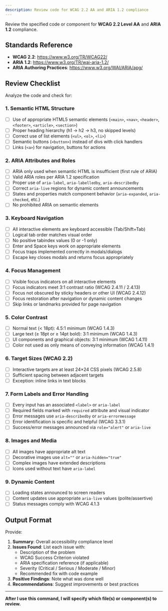 ```yaml
---
description: Review code for WCAG 2.2 AA and ARIA 1.2 compliance
---
```


Review the specified code or component for **WCAG 2.2 Level AA** and **ARIA 1.2** compliance.

## Standards Reference

- **WCAG 2.2**: https://www.w3.org/TR/WCAG22/
- **ARIA 1.2**: https://www.w3.org/TR/wai-aria-1.2/
- **ARIA Authoring Practices**: https://www.w3.org/WAI/ARIA/apg/

## Review Checklist

Analyze the code and check for:

### 1. Semantic HTML Structure

- [ ] Use of appropriate HTML5 semantic elements (`<main>`, `<nav>`, `<header>`, `<footer>`, `<article>`, `<section>`)
- [ ] Proper heading hierarchy (h1 → h2 → h3, no skipped levels)
- [ ] Correct use of list elements (`<ul>`, `<ol>`, `<li>`)
- [ ] Semantic buttons (`<button>`) instead of divs with click handlers
- [ ] Links (`<a>`) for navigation, buttons for actions

### 2. ARIA Attributes and Roles

- [ ] ARIA only used when semantic HTML is insufficient (first rule of ARIA)
- [ ] Valid ARIA roles per ARIA 1.2 specification
- [ ] Proper use of `aria-label`, `aria-labelledby`, `aria-describedby`
- [ ] Correct `aria-live` regions for dynamic content announcements
- [ ] States and properties match component behavior (`aria-expanded`, `aria-checked`, etc.)
- [ ] No prohibited ARIA on semantic elements

### 3. Keyboard Navigation

- [ ] All interactive elements are keyboard accessible (Tab/Shift+Tab)
- [ ] Logical tab order matches visual order
- [ ] No positive tabindex values (0 or -1 only)
- [ ] Enter and Space keys work on appropriate elements
- [ ] Focus traps implemented correctly in modals/dialogs
- [ ] Escape key closes modals and returns focus appropriately

### 4. Focus Management

- [ ] Visible focus indicators on all interactive elements
- [ ] Focus indicators meet 3:1 contrast ratio (WCAG 2.4.11 / 2.4.13)
- [ ] Focus not obscured by sticky headers or other UI (WCAG 2.4.12)
- [ ] Focus restoration after navigation or dynamic content changes
- [ ] Skip links or landmarks provided for page navigation

### 5. Color Contrast

- [ ] Normal text (< 18pt): 4.5:1 minimum (WCAG 1.4.3)
- [ ] Large text (≥ 18pt or ≥ 14pt bold): 3:1 minimum (WCAG 1.4.3)
- [ ] UI components and graphical objects: 3:1 minimum (WCAG 1.4.11)
- [ ] Color not used as only means of conveying information (WCAG 1.4.1)

### 6. Target Sizes (WCAG 2.2)

- [ ] Interactive targets are at least 24×24 CSS pixels (WCAG 2.5.8)
- [ ] Sufficient spacing between adjacent targets
- [ ] Exception: inline links in text blocks

### 7. Form Labels and Error Handling

- [ ] Every input has an associated `<label>` or `aria-label`
- [ ] Required fields marked with `required` attribute and visual indicator
- [ ] Error messages use `aria-describedby` or `aria-errormessage`
- [ ] Error identification is specific and helpful (WCAG 3.3.1)
- [ ] Success/error messages announced via `role="alert"` or `aria-live`

### 8. Images and Media

- [ ] All images have appropriate alt text
- [ ] Decorative images use `alt=""` or `aria-hidden="true"`
- [ ] Complex images have extended descriptions
- [ ] Icons used without text have `aria-label`

### 9. Dynamic Content

- [ ] Loading states announced to screen readers
- [ ] Content updates use appropriate `aria-live` values (polite/assertive)
- [ ] Status messages comply with WCAG 4.1.3

## Output Format

Provide:

1. **Summary**: Overall accessibility compliance level
2. **Issues Found**: List each issue with:
   - Description of the problem
   - WCAG Success Criterion violated
   - ARIA specification reference (if applicable)
   - Severity (Critical / Serious / Moderate / Minor)
   - Recommended fix with code example
3. **Positive Findings**: Note what was done well
4. **Recommendations**: Suggest improvements or best practices

---

**After I use this command, I will specify which file(s) or component(s) to review.**
